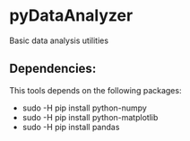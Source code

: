 # pyDataAnalyzer
Basic data analysis utilities


## Dependencies:

This tools depends on the following packages:
* sudo -H pip install python-numpy
* sudo -H pip install python-matplotlib
* sudo -H pip install pandas
